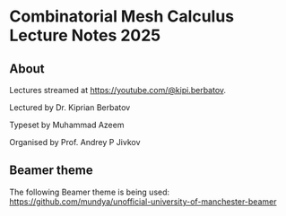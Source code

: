 # Combinatorial Mesh Calculus Lecture Notes 2025

## About

Lectures streamed at <https://youtube.com/@kipi.berbatov>.

Lectured by Dr. Kiprian Berbatov

Typeset by Muhammad Azeem

Organised by Prof. Andrey P Jivkov

## Beamer theme

The following Beamer theme is being used:
<https://github.com/mundya/unofficial-university-of-manchester-beamer>

